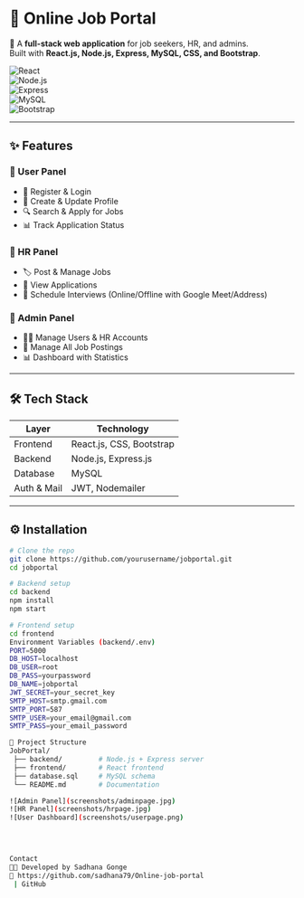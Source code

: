 # 💼 Online Job Portal  

🚀 A **full-stack web application** for job seekers, HR, and admins.  
Built with **React.js, Node.js, Express, MySQL, CSS, and Bootstrap**.  

![React](https://img.shields.io/badge/Frontend-React-blue?logo=react)  
![Node.js](https://img.shields.io/badge/Backend-Node.js-green?logo=node.js)  
![Express](https://img.shields.io/badge/Framework-Express-lightgrey?logo=express)  
![MySQL](https://img.shields.io/badge/Database-MySQL-blue?logo=mysql)  
![Bootstrap](https://img.shields.io/badge/UI-Bootstrap-purple?logo=bootstrap)  

---

## ✨ Features  

### 👤 User Panel  
- 🔑 Register & Login  
- 📝 Create & Update Profile  
- 🔍 Search & Apply for Jobs  
- 📊 Track Application Status  

### 🏢 HR Panel  
- 🏷️ Post & Manage Jobs  
- 📂 View Applications  
- 📅 Schedule Interviews (Online/Offline with Google Meet/Address)  

### 🔑 Admin Panel  
- 👨‍💻 Manage Users & HR Accounts  
- 💼 Manage All Job Postings  
- 📊 Dashboard with Statistics  

---

## 🛠️ Tech Stack  

| Layer       | Technology                  |
|-------------|-----------------------------|
| Frontend    | React.js, CSS, Bootstrap    |
| Backend     | Node.js, Express.js         |
| Database    | MySQL                       |
| Auth & Mail | JWT, Nodemailer             |

---

## ⚙️ Installation  

```bash
# Clone the repo
git clone https://github.com/yourusername/jobportal.git
cd jobportal

# Backend setup
cd backend
npm install
npm start

# Frontend setup
cd frontend
Environment Variables (backend/.env)
PORT=5000
DB_HOST=localhost
DB_USER=root
DB_PASS=yourpassword
DB_NAME=jobportal
JWT_SECRET=your_secret_key
SMTP_HOST=smtp.gmail.com
SMTP_PORT=587
SMTP_USER=your_email@gmail.com
SMTP_PASS=your_email_password

📂 Project Structure
JobPortal/
 ├── backend/         # Node.js + Express server
 ├── frontend/        # React frontend
 ├── database.sql     # MySQL schema
 └── README.md        # Documentation

![Admin Panel](screenshots/adminpage.jpg)
![HR Panel](screenshots/hrpage.jpg)
![User Dashboard](screenshots/userpage.png)


	
	
Contact
👨‍💻 Developed by Sadhana Gonge
🔗 https://github.com/sadhana79/Online-job-portal
 | GitHub






